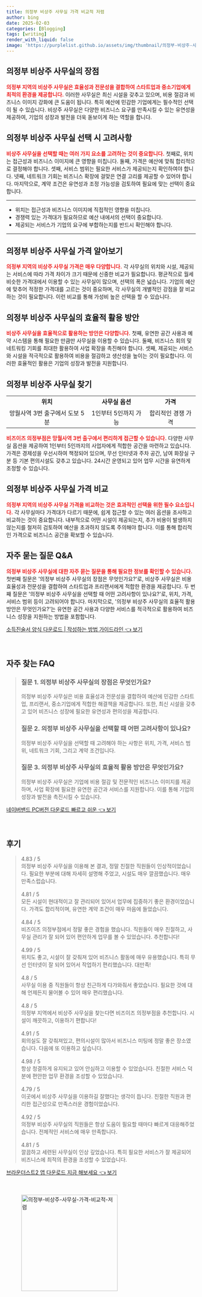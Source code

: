 ```yaml
---
title: 의정부 비상주 사무실 가격 비교적 저렴
author: bing
date: 2025-02-03
categories: [Blogging]
tags: [writing]
render_with_liquid: false
image: 'https://purplelist.github.io/assets/img/thumbnail/의정부-비상주-사무실-가격-비교적-저렴.webp'
---
```



<h2 id='비상주 사무실의 장점'>의정부 비상주 사무실의 장점</h2>

<p><b><span style="color: #ee2323;">의정부 지역의 비상주 사무실은 효율성과 전문성을 결합하여 스타트업과 중소기업에게 최적의 환경을 제공합니다.</span></b> 이러한 사무실은 최신 시설을 갖추고 있으며, 비용 절감과 비즈니스 이미지 강화에 큰 도움이 됩니다. 특히 예산에 민감한 기업에게는 필수적인 선택이 될 수 있습니다. 비상주 사무실은 다양한 비즈니스 요구를 만족시킬 수 있는 유연성을 제공하여, 기업의 성장과 발전을 더욱 돋보이게 하는 역할을 합니다.</p>

<h2 id='선택 시 고려사항'>의정부 비상주 사무실 선택 시 고려사항</h2>

<p><b><span style="color: #ee2323;">비상주 사무실을 선택할 때는 여러 가지 요소를 고려하는 것이 중요합니다.</span></b> 첫째로, 위치는 접근성과 비즈니스 이미지에 큰 영향을 미칩니다. 둘째, 가격은 예산에 맞춰 합리적으로 결정해야 합니다. 셋째, 서비스 범위는 필요한 서비스가 제공되는지 확인하여야 합니다. 넷째, 네트워크 기회는 비즈니스 확장에 걸맞은 연결 고리를 제공할 수 있어야 합니다. 마지막으로, 계약 조건은 유연성과 조정 가능성을 검토하여 필요에 맞는 선택이 중요합니다.</p>

<hr />

<ul>
    <li>위치는 접근성과 비즈니스 이미지에 직접적인 영향을 미칩니다.</li>
    <li>경쟁력 있는 가격대가 필요하므로 예산 내에서의 선택이 중요합니다.</li>
    <li>제공되는 서비스가 기업의 요구에 부합하는지를 반드시 확인해야 합니다.</li>
</ul>

<hr />

<h2 id='사무실 가격 알아보기'>의정부 비상주 사무실 가격 알아보기</h2>

<p><b><span style="color: #ee2323;">의정부 지역의 비상주 사무실 가격은 매우 다양합니다.</span></b> 각 사무실의 위치와 시설, 제공되는 서비스에 따라 가격 차이가 크기 때문에 신중한 비교가 필요합니다. 평균적으로 월세 비슷한 가격대에서 이용할 수 있는 사무실이 많으며, 선택의 폭은 넓습니다. 기업의 예산에 맞추어 적정한 가격대를 고르는 것이 중요하며, 각 사무실의 개별적인 강점을 잘 비교하는 것이 필요합니다. 이런 비교를 통해 가성비 높은 선택을 할 수 있습니다.</p>

<h2 id='효율적 활용 방안'>의정부 비상주 사무실의 효율적 활용 방안</h2>

<p><b><span style="color: #ee2323;">비상주 사무실을 효율적으로 활용하는 방안은 다양합니다.</span></b> 첫째, 유연한 공간 사용과 예약 시스템을 통해 필요한 만큼만 사무실을 이용할 수 있습니다. 둘째, 비즈니스 회의 및 네트워킹 기회를 최대한 활용하여 사업 확장을 촉진해야 합니다. 셋째, 제공되는 서비스와 시설을 적극적으로 활용하여 비용을 절감하고 생산성을 높이는 것이 필요합니다. 이러한 효율적인 활용은 기업의 성장과 발전을 지원합니다.</p>

<h2 id='비즈이즈 의정부점 찾기'>의정부 비상주 사무실 찾기</h2>

<table>
    <tr>
        <td style="text-align: center; height: 17px;"><b>위치</b></td>
        <td style="text-align: center; height: 17px;"><b>사무실 옵션</b></td>
        <td style="text-align: center; height: 17px;"><b>가격</b></td>
    </tr>
    <tr>
        <td style="text-align: center; height: 17px;">망월사역 3번 출구에서 도보 5분</td>
        <td style="text-align: center; height: 17px;">1인부터 5인까지 가능</td>
        <td style="text-align: center; height: 17px;">합리적인 경쟁 가격</td>
    </tr>
</table>

<p><b><span style="color: #ee2323;">비즈이즈 의정부점은 망월사역 3번 출구에서 편리하게 접근할 수 있습니다.</span></b> 다양한 사무실 옵션을 제공하여 1인부터 5인까지의 사업자에게 적합한 공간을 마련하고 있습니다. 가격은 경제성을 우선시하여 책정되어 있으며, 무선 인터넷과 주차 공간, 남여 화장실 구분 등 기본 편의시설도 갖추고 있습니다. 24시간 운영되고 있어 업무 시간을 유연하게 조정할 수 있습니다.</p>

<h2 id='가격 비교'>의정부 비상주 사무실 가격 비교</h2>

<p><b><span style="color: #ee2323;">의정부 지역의 비상주 사무실 가격을 비교하는 것은 효과적인 선택을 위한 필수 요소입니다.</span></b> 각 사무실마다 가격대가 다르기 때문에, 쉽게 접근할 수 있는 여러 옵션을 조사하고 비교하는 것이 중요합니다. 내부적으로 어떤 시설이 제공되는지, 추가 비용이 발생하지 않는지를 철저히 검토하여 예산을 초과하지 않도록 주의해야 합니다. 이를 통해 합리적인 가격으로 비즈니스 공간을 확보할 수 있습니다.</p>

<h2 id='자주 묻는 질문'>자주 묻는 질문 Q&A</h2>

<p><b><span style="color: #ee2323;">의정부 비상주 사무실에 대한 자주 묻는 질문을 통해 필요한 정보를 확인할 수 있습니다.</span></b> 첫번째 질문은 '의정부 비상주 사무실의 장점은 무엇인가요?'로, 비상주 사무실은 비용 효율성과 전문성을 결합하여 스타트업과 프리랜서에게 적합한 환경을 제공합니다. 두 번째 질문은 '의정부 비상주 사무실을 선택할 때 어떤 고려사항이 있나요?'로, 위치, 가격, 서비스 범위 등이 고려되어야 합니다. 마지막으로, '의정부 비상주 사무실의 효율적 활용 방안은 무엇인가요?'는 유연한 공간 사용과 다양한 서비스를 적극적으로 활용하여 비즈니스 성장을 지원하는 방법을 포함합니다.</p>


<p><a class="click-button" title="소득진술서 양식 다운로드 | 작성하는 방법 가이드라인" href="https://purplelist.github.io/posts/%EC%86%8C%EB%93%9D%EC%A7%84%EC%88%A0%EC%84%9C-%EC%96%91%EC%8B%9D-%EB%8B%A4%EC%9A%B4%EB%A1%9C%EB%93%9C-%EC%9E%91%EC%84%B1%ED%95%98%EB%8A%94-%EB%B0%A9%EB%B2%95-%EA%B0%80%EC%9D%B4%EB%93%9C%EB%9D%BC%EC%9D%B8/" rel="dofollow">소득진술서 양식 다운로드 | 작성하는 방법 가이드라인 👈 보기</a></p><br>
<h2 id='자주_찾는_FAQ'>자주 찾는 FAQ</h2>
<div itemscope="" itemtype="https://schema.org/FAQPage"> 
<blockquote> 
<div itemscope="" itemprop="mainEntity" itemtype="https://schema.org/Question"> 
<h3 itemprop="name">질문 1. 의정부 비상주 사무실의 장점은 무엇인가요?</h3> 
<div itemscope="" itemprop="acceptedAnswer" itemtype="https://schema.org/Answer"> 
<span itemprop="text"> 
<p>의정부 비상주 사무실은 비용 효율성과 전문성을 결합하여 예산에 민감한 스타트업, 프리랜서, 중소기업에게 적합한 해결책을 제공합니다. 또한, 최신 시설을 갖추고 있어 비즈니스 성장에 필요한 유연성과 편의성을 제공합니다.</p> 
</span> 
</div> 
</div> 

<div itemscope="" itemprop="mainEntity" itemtype="https://schema.org/Question"> 
<h3 itemprop="name">질문 2. 의정부 비상주 사무실을 선택할 때 어떤 고려사항이 있나요?</h3> 
<div itemscope="" itemprop="acceptedAnswer" itemtype="https://schema.org/Answer"> 
<span itemprop="text"> 
<p>의정부 비상주 사무실을 선택할 때 고려해야 하는 사항은 위치, 가격, 서비스 범위, 네트워크 기회, 그리고 계약 조건입니다.</p> 
</span> 
</div> 
</div> 

<div itemscope="" itemprop="mainEntity" itemtype="https://schema.org/Question"> 
<h3 itemprop="name">질문 3. 의정부 비상주 사무실의 효율적 활용 방안은 무엇인가요?</h3> 
<div itemscope="" itemprop="acceptedAnswer" itemtype="https://schema.org/Answer"> 
<span itemprop="text"> 
<p>의정부 비상주 사무실은 기업에 비용 절감 및 전문적인 비즈니스 이미지를 제공하며, 사업 확장에 필요한 유연한 공간과 서비스를 지원합니다. 이를 통해 기업의 성장과 발전을 촉진시킬 수 있습니다.</p> 
</span> 
</div> 
</div> 

</blockquote> 
</div>
<p><a class="click-button" title="네이버밴드 PC버전 다운로드 빠르고 쉬운" href="https://purplelist.github.io/posts/%EB%84%A4%EC%9D%B4%EB%B2%84%EB%B0%B4%EB%93%9C-PC%EB%B2%84%EC%A0%84-%EB%8B%A4%EC%9A%B4%EB%A1%9C%EB%93%9C-%EB%B9%A0%EB%A5%B4%EA%B3%A0-%EC%89%AC%EC%9A%B4/" rel="dofollow">네이버밴드 PC버전 다운로드 빠르고 쉬운 👈 보기</a></p><br>
<h2 id='후기'>후기</h2>
<div itemscope itemtype="https://schema.org/Product">
  <blockquote>
  <div itemprop="review" itemscope itemtype="https://schema.org/Review">
      <div itemprop="reviewRating" itemscope itemtype="https://schema.org/Rating"> <span itemprop="ratingValue">4.83</span> / <span itemprop="bestRating">5</span> </div>
      <span itemprop="reviewBody">의정부 비상주 사무실을 이용해 본 결과, 정말 친절한 직원들이 인상적이었습니다. 필요한 부분에 대해 자세히 설명해 주었고, 시설도 매우 깔끔했습니다. 매우 만족스럽습니다.</span>
  </div>
  <br>
  <div itemprop="review" itemscope itemtype="https://schema.org/Review">
      <div itemprop="reviewRating" itemscope itemtype="https://schema.org/Rating"> <span itemprop="ratingValue">4.81</span> / <span itemprop="bestRating">5</span> </div>
      <span itemprop="reviewBody">모든 시설이 현대적이고 잘 관리되어 있어서 업무에 집중하기 좋은 환경이었습니다. 가격도 합리적이며, 유연한 계약 조건이 매우 마음에 들었습니다.</span>
  </div>
  <br>
  <div itemprop="review" itemscope itemtype="https://schema.org/Review">
      <div itemprop="reviewRating" itemscope itemtype="https://schema.org/Rating"> <span itemprop="ratingValue">4.84</span> / <span itemprop="bestRating">5</span> </div>
      <span itemprop="reviewBody">비즈이즈 의정부점에서 정말 좋은 경험을 했습니다. 직원들이 매우 친절하고, 사무실 관리가 잘 되어 있어 편안하게 업무를 볼 수 있었습니다. 추천합니다!</span>
  </div>
  <br>
  <div itemprop="review" itemscope itemtype="https://schema.org/Review">
      <div itemprop="reviewRating" itemscope itemtype="https://schema.org/Rating"> <span itemprop="ratingValue">4.99</span> / <span itemprop="bestRating">5</span> </div>
      <span itemprop="reviewBody">위치도 좋고, 시설이 잘 갖춰져 있어 비즈니스 활동에 매우 유용했습니다. 특히 무선 인터넷이 잘 되어 있어서 작업하기 편리했습니다. 대만족!</span>
  </div>
  <br>
  <div itemprop="review" itemscope itemtype="https://schema.org/Review">
      <div itemprop="reviewRating" itemscope itemtype="https://schema.org/Rating"> <span itemprop="ratingValue">4.8</span> / <span itemprop="bestRating">5</span> </div>
      <span itemprop="reviewBody">사무실 이용 중 직원들이 항상 친근하게 다가와줘서 좋았습니다. 필요한 것에 대해 언제든지 물어볼 수 있어 매우 편리했습니다.</span>
  </div>
  <br>
  <div itemprop="review" itemscope itemtype="https://schema.org/Review">
      <div itemprop="reviewRating" itemscope itemtype="https://schema.org/Rating"> <span itemprop="ratingValue">4.8</span> / <span itemprop="bestRating">5</span> </div>
      <span itemprop="reviewBody">의정부 지역에서 비상주 사무실을 찾는다면 비즈이즈 의정부점을 추천합니다. 시설이 깨끗하고, 이용하기 편합니다!</span>
  </div>
  <br>
  <div itemprop="review" itemscope itemtype="https://schema.org/Review">
      <div itemprop="reviewRating" itemscope itemtype="https://schema.org/Rating"> <span itemprop="ratingValue">4.91</span> / <span itemprop="bestRating">5</span> </div>
      <span itemprop="reviewBody">회의실도 잘 갖춰져있고, 편의시설이 많아서 비즈니스 미팅에 정말 좋은 장소였습니다. 다음에 또 이용하고 싶습니다.</span>
  </div>
  <br>
  <div itemprop="review" itemscope itemtype="https://schema.org/Review">
      <div itemprop="reviewRating" itemscope itemtype="https://schema.org/Rating"> <span itemprop="ratingValue">4.98</span> / <span itemprop="bestRating">5</span> </div>
      <span itemprop="reviewBody">항상 청결하게 유지되고 있어 안심하고 이용할 수 있었습니다. 친절한 서비스 덕분에 편안한 업무 환경을 조성할 수 있었습니다.</span>
  </div>
  <br>
  <div itemprop="review" itemscope itemtype="https://schema.org/Review">
      <div itemprop="reviewRating" itemscope itemtype="https://schema.org/Rating"> <span itemprop="ratingValue">4.79</span> / <span itemprop="bestRating">5</span> </div>
      <span itemprop="reviewBody">이곳에서 비상주 사무실을 이용하길 잘했다는 생각이 듭니다. 친절한 직원과 편리한 접근성으로 만족스러운 경험이었습니다.</span>
  </div>
  <br>
  <div itemprop="review" itemscope itemtype="https://schema.org/Review">
      <div itemprop="reviewRating" itemscope itemtype="https://schema.org/Rating"> <span itemprop="ratingValue">4.92</span> / <span itemprop="bestRating">5</span> </div>
      <span itemprop="reviewBody">의정부 비상주 사무실의 직원들은 항상 도움이 필요할 때마다 빠르게 대응해주었습니다. 전체적인 서비스에 매우 만족합니다.</span>
  </div>
  <br>
  <div itemprop="review" itemscope itemtype="https://schema.org/Review">
      <div itemprop="reviewRating" itemscope itemtype="https://schema.org/Rating"> <span itemprop="ratingValue">4.81</span> / <span itemprop="bestRating">5</span> </div>
      <span itemprop="reviewBody">깔끔하고 세련된 사무실이 인상 깊었습니다. 특히 필요한 서비스가 잘 제공되어 비즈니스에 최적의 환경을 조성할 수 있었습니다.</span>
  </div>
  </blockquote>
</div>
<p><a class="click-button" title="브라운더스트2 앱 다운로드 지금 해보세요" href="https://purplelist.github.io/posts/%EB%B8%8C%EB%9D%BC%EC%9A%B4%EB%8D%94%EC%8A%A4%ED%8A%B82-%EC%95%B1-%EB%8B%A4%EC%9A%B4%EB%A1%9C%EB%93%9C-%EC%A7%80%EA%B8%88-%ED%95%B4%EB%B3%B4%EC%84%B8%EC%9A%94/" rel="dofollow">브라운더스트2 앱 다운로드 지금 해보세요 👈 보기</a></p><br>
<figure class="image"><img src="https://purplelist.github.io/assets/img/thumbnail/의정부-비상주-사무실-가격-비교적-저렴.webp" alt="의정부-비상주-사무실-가격-비교적-저렴" width="256" height="256"></figure>